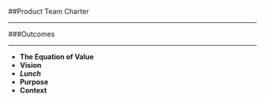 <!-- .slide: data-background="resources/footer.svg" data-background-size="contain" data-background-position="bottom"  -->

##Product Team Charter
- - -
###Outcomes
- - -
* **The Equation of Value** <!-- .element: style="color:#e0dfe4"; -->
* **Vision**  <!-- .element: style="color:#e0dfe4"; -->
* _**Lunch**_   <!-- .element: style="color:#e0dfe4"; -->
* **Purpose**  <!-- .element: style="color:#e0dfe4"; -->
* **Context**

<aside class="notes">
</aside>

<br/>
<br/>
<br/>
<br/>
<br/>
<br/>
<br/>
<br/>
<br/>
<br/>
<br/>
<br/>
<br/>
<br/>
<br/>
<br/>
<br/>
<br/>
<br/>
<br/>
<br/>

